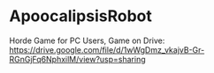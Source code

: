 # ApoocalipsisRobot
Horde Game for PC Users,
Game on Drive: 
https://drive.google.com/file/d/1wWgDmz_vkajvB-Gr-RGnGjFq6NphxilM/view?usp=sharing
